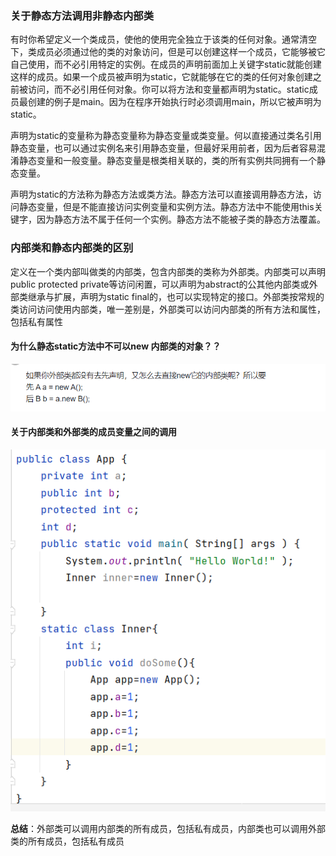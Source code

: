 ### 关于静态方法调用非静态内部类

​	有时你希望定义一个类成员，使他的使用完全独立于该类的任何对象。通常清空下，类成员必须通过他的类的对象访问，但是可以创建这样一个成员，它能够被它自己使用，而不必引用特定的实例。在成员的声明前面加上关键字static就能创建这样的成员。如果一个成员被声明为static，它就能够在它的类的任何对象创建之前被访问，而不必引用任何对象。你可以将方法和变量都声明为static。static成员最创建的例子是main。因为在程序开始执行时必须调用main，所以它被声明为static。

声明为static的变量称为静态变量称为静态变量或类变量。何以直接通过类名引用静态变量，也可以通过实例名来引用静态变量，但最好采用前者，因为后者容易混淆静态变量和一般变量。静态变量是根类相关联的，类的所有实例共同拥有一个静态变量。

声明为static的方法称为静态方法或类方法。静态方法可以直接调用静态方法，访问静态变量，但是不能直接访问实例变量和实例方法。静态方法中不能使用this关键字，因为静态方法不属于任何一个实例。静态方法不能被子类的静态方法覆盖。

### 内部类和静态内部类的区别

定义在一个类内部叫做类的内部类，包含内部类的类称为外部类。内部类可以声明public protected private等访问闲置，可以声明为abstract的公其他内部类或外部类继承与扩展，声明为static final的，也可以实现特定的接口。外部类按常规的类访问访问使用内部类，唯一差别是，外部类可以访问内部类的所有方法和属性，包括私有属性



#### 为什么静态static方法中不可以new 内部类的对象？？

![image-20211017215222352](img/image-20211017215222352.png)

#### 关于内部类和外部类的成员变量之间的调用

![image-20211017215444102](img/image-20211017215444102.png)

**总结**：外部类可以调用内部类的所有成员，包括私有成员，内部类也可以调用外部类的所有成员，包括私有成员